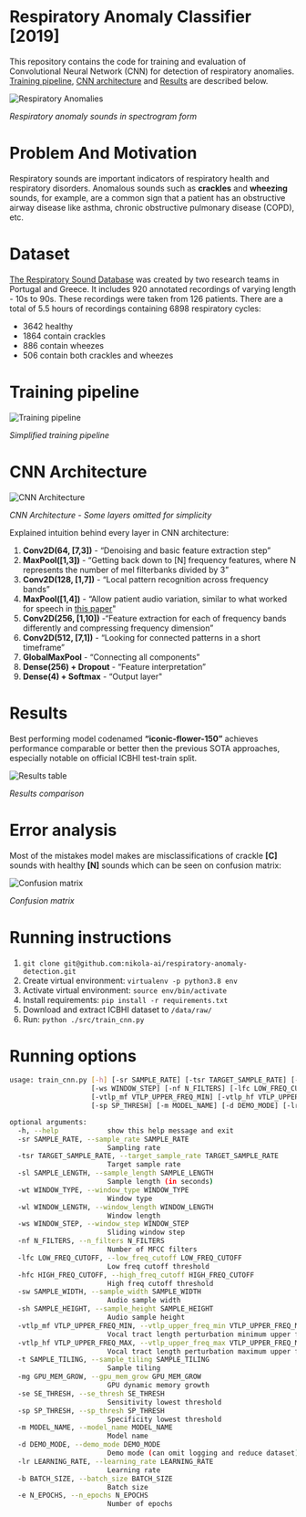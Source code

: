 Respiratory Anomaly Classifier [2019]
==============================
This repository contains the code for training and evaluation of Convolutional 
Neural Network (CNN) for detection of respiratory anomalies. [Training pipeline]((#some-markdown-heading)),
[CNN architecture](#cnn-architecture) and [Results](#results) are described below.

![Respiratory Anomalies](./reports/figures/class_types-r.png)

*Respiratory anomaly sounds in spectrogram form*

# Problem And Motivation
Respiratory sounds are important indicators of respiratory health and 
respiratory disorders. Anomalous sounds such as **crackles** and **wheezing** sounds, 
for example, are a common sign that a patient has an obstructive airway 
disease like asthma, chronic obstructive pulmonary disease (COPD), etc.

# Dataset
[The Respiratory Sound Database](https://bhichallenge.med.auth.gr/) was 
created by two research teams in Portugal and Greece. It includes 920 annotated 
recordings of varying length - 10s to 90s. These recordings were taken from 
126 patients. There are a total of 5.5 hours of recordings containing 6898 
respiratory cycles: 
   - 3642 healthy
   - 1864 contain crackles
   - 886 contain wheezes
   - 506 contain both crackles and wheezes
   
# Training pipeline
![Training pipeline](./reports/figures/pipeline.png)

*Simplified training pipeline*


# CNN Architecture
![CNN Architecture](./reports/figures/cnn-r.png)

*CNN Architecture - Some layers omitted for simplicity*

Explained intuition behind every layer in CNN architecture: 
 1. **Conv2D(64, [7,3])** - “Denoising and basic feature extraction step”
 2. **MaxPool([1,3])** - “Getting back down to [N] frequency features, where 
 N represents the number of mel filterbanks divided by 3”
 3. **Conv2D(128, [1,7])** - “Local pattern recognition across frequency bands”
 4. **MaxPool([1,4])** - “Allow patient audio variation, similar to what 
 worked for speech in [this paper](https://link.springer.com/content/pdf/10.1186%2Fs13636-015-0068-3.pdf)"
 5. **Conv2D(256, [1,10])** -“Feature extraction for each of frequency bands 
 differently and compressing frequency dimension”
 6. **Conv2D(512, [7,1])** - “Looking for connected patterns in a short 
 timeframe”
 7. **GlobalMaxPool** - “Connecting all components”
 8. **Dense(256) + Dropout** - “Feature interpretation”
 9. **Dense(4) + Softmax** - “Output layer"


# Results
Best performing model codenamed **“iconic-flower-150”** achieves performance 
comparable or better then the previous SOTA approaches, especially notable on 
official ICBHI test-train split.

![Results table](./reports/figures/result-table.png)

*Results comparison*

# Error analysis
Most of the mistakes model makes are misclassifications of crackle **[C]** 
sounds with healthy **[N]** sounds which can be seen on confusion matrix:

![Confusion matrix](./reports/figures/confusion-matrix.png)

*Confusion matrix*

# Running instructions
1. `git clone git@github.com:nikola-ai/respiratory-anomaly-detection.git`
2. Create virtual environment: `virtualenv -p python3.8 env`
3. Activate virtual environment: `source env/bin/activate`
4. Install requirements: `pip install -r requirements.txt`
5. Download and extract ICBHI dataset to `/data/raw/`
6. Run: `python ./src/train_cnn.py`

# Running options
```bash
usage: train_cnn.py [-h] [-sr SAMPLE_RATE] [-tsr TARGET_SAMPLE_RATE] [-sl SAMPLE_LENGTH] [-wt WINDOW_TYPE] [-wl WINDOW_LENGTH]
                    [-ws WINDOW_STEP] [-nf N_FILTERS] [-lfc LOW_FREQ_CUTOFF] [-hfc HIGH_FREQ_CUTOFF] [-sw SAMPLE_WIDTH] [-sh SAMPLE_HEIGHT]
                    [-vtlp_mf VTLP_UPPER_FREQ_MIN] [-vtlp_hf VTLP_UPPER_FREQ_MAX] [-t SAMPLE_TILING] [-mg GPU_MEM_GROW] [-se SE_THRESH]
                    [-sp SP_THRESH] [-m MODEL_NAME] [-d DEMO_MODE] [-lr LEARNING_RATE] [-b BATCH_SIZE] [-e N_EPOCHS]

optional arguments:
  -h, --help            show this help message and exit
  -sr SAMPLE_RATE, --sample_rate SAMPLE_RATE
                        Sampling rate
  -tsr TARGET_SAMPLE_RATE, --target_sample_rate TARGET_SAMPLE_RATE
                        Target sample rate
  -sl SAMPLE_LENGTH, --sample_length SAMPLE_LENGTH
                        Sample length (in seconds)
  -wt WINDOW_TYPE, --window_type WINDOW_TYPE
                        Window type
  -wl WINDOW_LENGTH, --window_length WINDOW_LENGTH
                        Window length
  -ws WINDOW_STEP, --window_step WINDOW_STEP
                        Sliding window step
  -nf N_FILTERS, --n_filters N_FILTERS
                        Number of MFCC filters
  -lfc LOW_FREQ_CUTOFF, --low_freq_cutoff LOW_FREQ_CUTOFF
                        Low freq cutoff threshold
  -hfc HIGH_FREQ_CUTOFF, --high_freq_cutoff HIGH_FREQ_CUTOFF
                        High freq cutoff threshold
  -sw SAMPLE_WIDTH, --sample_width SAMPLE_WIDTH
                        Audio sample width
  -sh SAMPLE_HEIGHT, --sample_height SAMPLE_HEIGHT
                        Audio sample height
  -vtlp_mf VTLP_UPPER_FREQ_MIN, --vtlp_upper_freq_min VTLP_UPPER_FREQ_MIN
                        Vocal tract length perturbation minimum upper frequency
  -vtlp_hf VTLP_UPPER_FREQ_MAX, --vtlp_upper_freq_max VTLP_UPPER_FREQ_MAX
                        Vocal tract length perturbation maximum upper frequency
  -t SAMPLE_TILING, --sample_tiling SAMPLE_TILING
                        Sample tiling
  -mg GPU_MEM_GROW, --gpu_mem_grow GPU_MEM_GROW
                        GPU dynamic memory growth
  -se SE_THRESH, --se_thresh SE_THRESH
                        Sensitivity lowest threshold
  -sp SP_THRESH, --sp_thresh SP_THRESH
                        Specificity lowest threshold
  -m MODEL_NAME, --model_name MODEL_NAME
                        Model name
  -d DEMO_MODE, --demo_mode DEMO_MODE
                        Demo mode (can omit logging and reduce dataset)
  -lr LEARNING_RATE, --learning_rate LEARNING_RATE
                        Learning rate
  -b BATCH_SIZE, --batch_size BATCH_SIZE
                        Batch size
  -e N_EPOCHS, --n_epochs N_EPOCHS
                        Number of epochs

```
